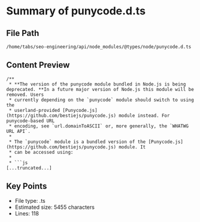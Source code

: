 # Summary of punycode.d.ts
  
## File Path
`/home/tabs/seo-engineering/api/node_modules/@types/node/punycode.d.ts`

## Content Preview
```
/**
 * **The version of the punycode module bundled in Node.js is being deprecated. **In a future major version of Node.js this module will be removed. Users
 * currently depending on the `punycode` module should switch to using the
 * userland-provided [Punycode.js](https://github.com/bestiejs/punycode.js) module instead. For punycode-based URL
 * encoding, see `url.domainToASCII` or, more generally, the `WHATWG URL API`.
 *
 * The `punycode` module is a bundled version of the [Punycode.js](https://github.com/bestiejs/punycode.js) module. It
 * can be accessed using:
 *
 * ```js
[...truncated...]
```

## Key Points
- File type: .ts
- Estimated size: 5455 characters
- Lines: 118
